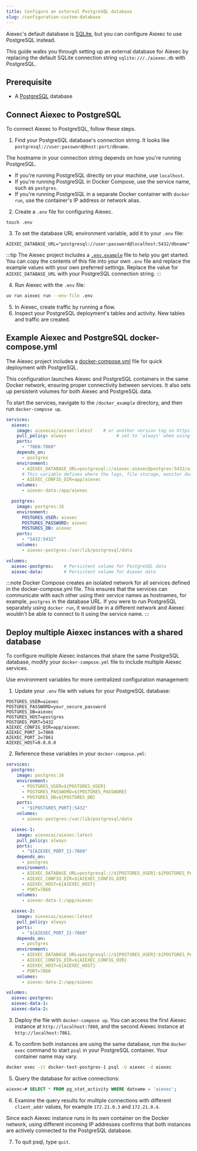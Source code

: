 ```yaml
---
title: Configure an external PostgreSQL database
slug: /configuration-custom-database
---
```

Aiexec's default database is [SQLite](https://www.sqlite.org/docs.html), but you can configure Aiexec to use PostgreSQL instead.

This guide walks you through setting up an external database for Aiexec by replacing the default SQLite connection string `sqlite:///./aiexec.db` with PostgreSQL.

## Prerequisite

* A [PostgreSQL](https://www.pgadmin.org/download/) database

## Connect Aiexec to PostgreSQL

To connect Aiexec to PostgreSQL, follow these steps.

1. Find your PostgreSQL database's connection string.
It looks like `postgresql://user:password@host:port/dbname`.

The hostname in your connection string depends on how you're running PostgreSQL.
- If you're running PostgreSQL directly on your machine, use `localhost`.
- If you're running PostgreSQL in Docker Compose, use the service name, such as `postgres`.
- If you're running PostgreSQL in a separate Docker container with `docker run`, use the container's IP address or network alias.

2. Create a `.env` file for configuring Aiexec.
```
touch .env
```

3. To set the database URL environment variable, add it to your `.env` file:
```text
AIEXEC_DATABASE_URL="postgresql://user:password@localhost:5432/dbname"
```

:::tip
The Aiexec project includes a [`.env.example`](https://github.com/khulnasoft-lab/aiexec/blob/main/.env.example) file to help you get started.
You can copy the contents of this file into your own `.env` file and replace the example values with your own preferred settings.
Replace the value for `AIEXEC_DATABASE_URL` with your PostgreSQL connection string.
:::

4. Run Aiexec with the `.env` file:
```bash
uv run aiexec run --env-file .env
```

5. In Aiexec, create traffic by running a flow.
6. Inspect your PostgreSQL deployment's tables and activity.
New tables and traffic are created.

## Example Aiexec and PostgreSQL docker-compose.yml

The Aiexec project includes a [docker-compose.yml](https://github.com/khulnasoft-lab/aiexec/blob/main/docker_example/docker-compose.yml) file for quick deployment with PostgreSQL.

This configuration launches Aiexec and PostgreSQL containers in the same Docker network, ensuring proper connectivity between services. It also sets up persistent volumes for both Aiexec and PostgreSQL data.

To start the services, navigate to the `/docker_example` directory, and then run `docker-compose up`.

```yaml
services:
  aiexec:
    image: aiexecai/aiexec:latest    # or another version tag on https://hub.docker.com/r/aiexecai/aiexec
    pull_policy: always                   # set to 'always' when using 'latest' image
    ports:
      - "7860:7860"
    depends_on:
      - postgres
    environment:
      - AIEXEC_DATABASE_URL=postgresql://aiexec:aiexec@postgres:5432/aiexec
      # This variable defines where the logs, file storage, monitor data, and secret keys are stored.
      - AIEXEC_CONFIG_DIR=app/aiexec
    volumes:
      - aiexec-data:/app/aiexec

  postgres:
    image: postgres:16
    environment:
      POSTGRES_USER: aiexec
      POSTGRES_PASSWORD: aiexec
      POSTGRES_DB: aiexec
    ports:
      - "5432:5432"
    volumes:
      - aiexec-postgres:/var/lib/postgresql/data

volumes:
  aiexec-postgres:    # Persistent volume for PostgreSQL data
  aiexec-data:        # Persistent volume for Aiexec data
```

:::note
Docker Compose creates an isolated network for all services defined in the docker-compose.yml file. This ensures that the services can communicate with each other using their service names as hostnames, for example, `postgres` in the database URL. If you were to run PostgreSQL separately using `docker run`, it would be in a different network and Aiexec wouldn't be able to connect to it using the service name.
:::

## Deploy multiple Aiexec instances with a shared database

To configure multiple Aiexec instances that share the same PostgreSQL database, modify your `docker-compose.yml` file to include multiple Aiexec services.

Use environment variables for more centralized configuration management:

1. Update your `.env` file with values for your PostgreSQL database:
```text
POSTGRES_USER=aiexec
POSTGRES_PASSWORD=your_secure_password
POSTGRES_DB=aiexec
POSTGRES_HOST=postgres
POSTGRES_PORT=5432
AIEXEC_CONFIG_DIR=app/aiexec
AIEXEC_PORT_1=7860
AIEXEC_PORT_2=7861
AIEXEC_HOST=0.0.0.0
```
2. Reference these variables in your `docker-compose.yml`:
```yaml
services:
  postgres:
    image: postgres:16
    environment:
      - POSTGRES_USER=${POSTGRES_USER}
      - POSTGRES_PASSWORD=${POSTGRES_PASSWORD}
      - POSTGRES_DB=${POSTGRES_DB}
    ports:
      - "${POSTGRES_PORT}:5432"
    volumes:
      - aiexec-postgres:/var/lib/postgresql/data

  aiexec-1:
    image: aiexecai/aiexec:latest
    pull_policy: always
    ports:
      - "${AIEXEC_PORT_1}:7860"
    depends_on:
      - postgres
    environment:
      - AIEXEC_DATABASE_URL=postgresql://${POSTGRES_USER}:${POSTGRES_PASSWORD}@${POSTGRES_HOST}:${POSTGRES_PORT}/${POSTGRES_DB}
      - AIEXEC_CONFIG_DIR=${AIEXEC_CONFIG_DIR}
      - AIEXEC_HOST=${AIEXEC_HOST}
      - PORT=7860
    volumes:
      - aiexec-data-1:/app/aiexec

  aiexec-2:
    image: aiexecai/aiexec:latest
    pull_policy: always
    ports:
      - "${AIEXEC_PORT_2}:7860"
    depends_on:
      - postgres
    environment:
      - AIEXEC_DATABASE_URL=postgresql://${POSTGRES_USER}:${POSTGRES_PASSWORD}@${POSTGRES_HOST}:${POSTGRES_PORT}/${POSTGRES_DB}
      - AIEXEC_CONFIG_DIR=${AIEXEC_CONFIG_DIR}
      - AIEXEC_HOST=${AIEXEC_HOST}
      - PORT=7860
    volumes:
      - aiexec-data-2:/app/aiexec

volumes:
  aiexec-postgres:
  aiexec-data-1:
  aiexec-data-2:
```

3. Deploy the file with `docker-compose up`.
You can access the first Aiexec instance at `http://localhost:7860`, and the second Aiexec instance at `http://localhost:7861`.

4. To confirm both instances are using the same database, run the `docker exec` command to start `psql` in your PostgreSQL container.
Your container name may vary.
```bash
docker exec -it docker-test-postgres-1 psql -U aiexec -d aiexec
```

5. Query the database for active connections:
```sql
aiexec=# SELECT * FROM pg_stat_activity WHERE datname = 'aiexec';
```

6. Examine the query results for multiple connections with different `client_addr` values, for example `172.21.0.3` and `172.21.0.4`.

Since each Aiexec instance runs in its own container on the Docker network, using different incoming IP addresses confirms that both instances are actively connected to the PostgreSQL database.

7. To quit psql, type `quit`.